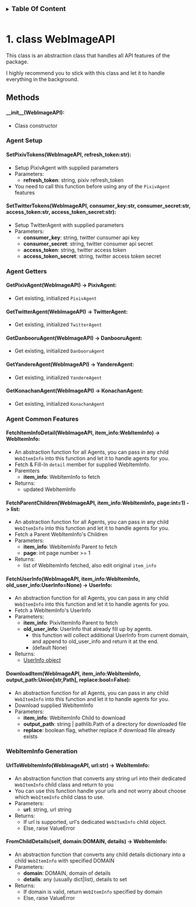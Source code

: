 

<details>

<summary><strong style="font-size:large;">
Table Of Content
</strong></summary>

* [1. class WebImageAPI](#1-class-webimageapi)
  * [Methods](#methods)
      * [\_\_init\_\_(WebImageAPI):](#__init__webimageapi)
    * [**Agent Setup**](#agent-setup)
      * [SetPixivTokens(WebImageAPI, refresh\_token:str):](#setpixivtokenswebimageapi-refresh_tokenstr)
      * [SetTwitterTokens(WebImageAPI, consumer\_key:str, consumer\_secret:str, access\_token:str, access\_token\_secret:str):](#settwittertokenswebimageapi-consumer_keystr-consumer_secretstr-access_tokenstr-access_token_secretstr)
    * [**Agent Getters**](#agent-getters)
      * [GetPixivAgent(WebImageAPI) -\> PixivAgent:](#getpixivagentwebimageapi---pixivagent)
      * [GetTwitterAgent(WebImageAPI) -\> TwitterAgent:](#gettwitteragentwebimageapi---twitteragent)
      * [GetDanbooruAgent(WebImageAPI) -\> DanbooruAgent:](#getdanbooruagentwebimageapi---danbooruagent)
      * [GetYandereAgent(WebImageAPI) -\> YandereAgent:](#getyandereagentwebimageapi---yandereagent)
      * [GetKonachanAgent(WebImageAPI) -\> KonachanAgent:](#getkonachanagentwebimageapi---konachanagent)
    * [**Agent Common Features**](#agent-common-features)
      * [FetchItemInfoDetail(WebImageAPI, item\_info:WebItemInfo) -\> WebItemInfo:](#fetchiteminfodetailwebimageapi-item_infowebiteminfo---webiteminfo)
      * [FetchParentChildren(WebImageAPI, item\_info:WebItemInfo, page:int=1) -\> list:](#fetchparentchildrenwebimageapi-item_infowebiteminfo-pageint1---list)
      * [FetchUserInfo(WebImageAPI, item\_info:WebItemInfo, old\_user\_info:UserInfo=None) -\> UserInfo:](#fetchuserinfowebimageapi-item_infowebiteminfo-old_user_infouserinfonone---userinfo)
      * [DownloadItem(WebImageAPI, item\_info:WebItemInfo, output\_path:Union\[str,Path\], replace:bool=False):](#downloaditemwebimageapi-item_infowebiteminfo-output_pathunionstrpath-replaceboolfalse)
    * [**WebItemInfo Generation**](#webiteminfo-generation)
      * [UrlToWebItemInfo(WebImageAPI, url:str) -\> WebItemInfo:](#urltowebiteminfowebimageapi-urlstr---webiteminfo)
      * [FromChildDetails(self, domain:DOMAIN, details) -\> WebItemInfo:](#fromchilddetailsself-domaindomain-details---webiteminfo)

</details>

<br>



# 1. class WebImageAPI

This class is an abstraction class that handles all API features of the package.

I highly recommend you to stick with this class and let it to handle everything in the background.

## Methods

#### \_\_init\_\_(WebImageAPI):

* Class constructor

### **Agent Setup**

#### SetPixivTokens(WebImageAPI, refresh_token:str):

* Setup PixivAgent with supplied parameters
* Parameters:
  * **refresh_token**:  string, pixiv refresh_token
* You need to call this function before using any of the `PixivAgent` features

#### SetTwitterTokens(WebImageAPI, consumer_key:str, consumer_secret:str, access_token:str, access_token_secret:str):

* Setup TwitterAgent with supplied parameters
* Parameters:
  * **consumer_key**:         string, twitter cunsumer api key
  * **consumer_secret**:      string, twitter consumer api secret
  * **access_token**:         string, twitter access token
  * **access_token_secret**:  string, twitter access token secret

### **Agent Getters**

#### GetPixivAgent(WebImageAPI) -> PixivAgent:

* Get existing, initialized `PixivAgent`

#### GetTwitterAgent(WebImageAPI) -> TwitterAgent:

* Get existing, initialized `TwitterAgent`

#### GetDanbooruAgent(WebImageAPI) -> DanbooruAgent:

* Get existing, initialized `DanbooruAgent`

#### GetYandereAgent(WebImageAPI) -> YandereAgent:

* Get existing, initialized `YandereAgent`

#### GetKonachanAgent(WebImageAPI) -> KonachanAgent:

* Get existing, initialized `KonachanAgent`

### **Agent Common Features**

#### FetchItemInfoDetail(WebImageAPI, item_info:WebItemInfo) -> WebItemInfo:

* An abstraction function for all Agents, you can pass in any child `WebItemInfo` into this function and let it to handle agents for you.
* Fetch & Fill-In `detail` member for supplied WebItemInfo.
* Paremters
  * **item_info**:   WebItemInfo to fetch
* Returns:
  * updated WebItemInfo

#### FetchParentChildren(WebImageAPI, item_info:WebItemInfo, page:int=1) -> list:

* An abstraction function for all Agents, you can pass in any child `WebItemInfo` into this function and let it to handle agents for you.
* Fetch a Parent WebItemInfo's Children
* Parameters:
  * **item_info**:   WebItemInfo Parent to fetch
  * **page**:        int page number >= 1
* Returns:
  * list of WebItemInfo fetched, also edit original `item_info`

#### FetchUserInfo(WebImageAPI, item_info:WebItemInfo, old_user_info:UserInfo=None) -> UserInfo:

* An abstraction function for all Agents, you can pass in any child `WebItemInfo` into this function and let it to handle agents for you.
* Fetch a WebItemInfo's UserInfo
* Parameters:
  * **item_info**:         PixivItemInfo Parent to fetch
  * **old_user_info**:     UserInfo that already fill up by  agents.
    * this function will collect additional UserInfo from current domain, and append to old_user_info and return it at the end.
    * (default None)
* Returns:
  * [UserInfo object](../index.md#class-userinfo)

#### DownloadItem(WebImageAPI, item_info:WebItemInfo, output_path:Union[str,Path], replace:bool=False):

* An abstraction function for all Agents, you can pass in any child `WebItemInfo` into this function and let it to handle agents for you.
* Download supplied WebItemInfo
* Parameters:
  * **item_info**:     WebItemInfo Child to download
  * **output_path**:   string | pathlib.Path of a directory for downloaded file
  * **replace**:       boolean flag, whether replace if download file already exists

### **WebItemInfo Generation**

#### UrlToWebItemInfo(WebImageAPI, url:str) -> WebItemInfo:

* An abstraction function that converts any string url into their dedicated `WebItemInfo` child class and return to you
* You can use this function handle your urls and not worry about choose which `WebItemInfo` child class to use.
* Parameters:
  * **url**:        string, url string
* Returns:
  * If url is supported, url's dedicated `WebItemInfo` child object.
  * Else, raise ValueError

#### FromChildDetails(self, domain:DOMAIN, details) -> WebItemInfo:

* An abstraction function that converts any child details dictionary into a child `WebItemInfo` with specified DOMAIN
* Parameters:
  * **domain**:        DOMAIN, domain of details
  * **details**:       any (usually dict|list), details to set
* Returns:
  * If domain is valid, return `WebItemInfo` specified by domain
  * Else, raise ValueError

